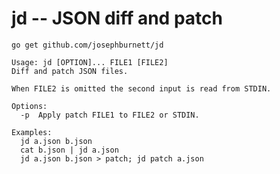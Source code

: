 # jd -- JSON diff and patch

`go get github.com/josephburnett/jd`

```
Usage: jd [OPTION]... FILE1 [FILE2]
Diff and patch JSON files.

When FILE2 is omitted the second input is read from STDIN.

Options:
  -p  Apply patch FILE1 to FILE2 or STDIN.

Examples:
  jd a.json b.json
  cat b.json | jd a.json
  jd a.json b.json > patch; jd patch a.json
```
